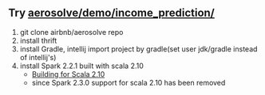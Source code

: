 ## Try [aerosolve/demo/income_prediction/](https://github.com/airbnb/aerosolve/tree/master/demo/income_prediction)

1. git clone airbnb/aerosolve repo
2. install thrift
3. install Gradle, intellij import project by gradle(set user jdk/gradle instead of intellij's)
4. install Spark 2.2.1 built with scala 2.10 
    - [Building for Scala 2.10](https://spark.apache.org/docs/2.2.1/building-spark.html#building-for-scala-210)
    - since Spark 2.3.0 support for scala 2.10 has been removed
